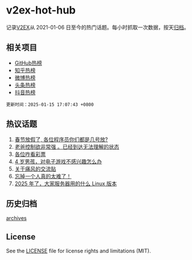 # v2ex-hot-hub

 记录[V2EX](https://www.v2ex.com/)从 2021-01-06 日至今的热门话题。每小时抓取一次数据，按天[归档](archives)。
 
 ## 相关项目

- [GitHub热榜](https://github.com/it985/github-hot-hub)
- [知乎热榜](https://github.com/it985/zhihu-hot-hub)
- [微博热榜](https://github.com/it985/weibo-hot-hub)
- [头条热榜](https://github.com/it985/toutiao-hot-hub)
- [抖音热榜](https://github.com/it985/douyin-hot-hub)


 `更新时间：2025-01-15 17:07:43 +0800`

## 热议话题

1. [春节放假了, 各位程序员你们都是几号放?](https://www.v2ex.com/t/1105159)
1. [老爸控制欲非常强 。已经到达无法理解的状态](https://www.v2ex.com/t/1105111)
1. [各位咋看彩票](https://www.v2ex.com/t/1105092)
1. [4 岁男孩，对电子游戏不感兴趣怎么办](https://www.v2ex.com/t/1105276)
1. [关于痛风的交流贴](https://www.v2ex.com/t/1105149)
1. [忘掉一个人真的太难了！](https://www.v2ex.com/t/1105090)
1. [2025 年了，大家服务器用的什么 Linux 版本](https://www.v2ex.com/t/1105283)

## 历史归档

[archives](archives)

## License

See the [LICENSE](LICENSE) file for license rights and limitations (MIT).
